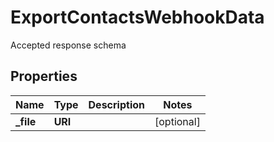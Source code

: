 

# ExportContactsWebhookData

Accepted response schema

## Properties

| Name | Type | Description | Notes |
|------------ | ------------- | ------------- | -------------|
|**_file** | **URI** |  |  [optional] |



